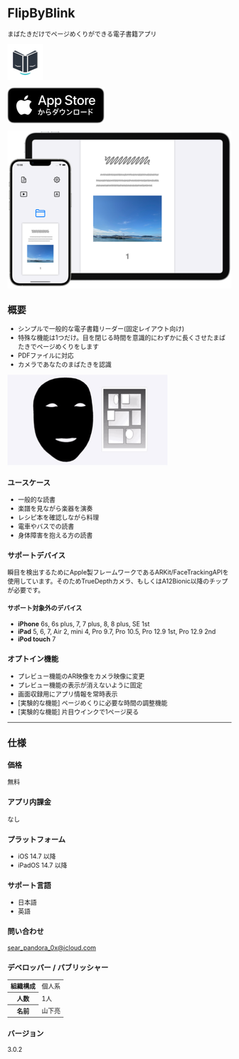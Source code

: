 FlipByBlink
==================
まばたきだけでページめくりができる電子書籍アプリ

<img src="icon.png" width="80">

[![AppStore link](appstore_badge.svg)](https://apps.apple.com/app/id1444571751)

<img src="top1200w.png" width="600">

概要
----------
- シンプルで一般的な電子書籍リーダー(固定レイアウト向け)
- 特殊な機能は1つだけ。目を閉じる時間を意識的にわずかに長くさせたまばたきでページめくりをします
- PDFファイルに対応
- カメラであなたのまばたきを認識

![preview](preview.gif)

### ユースケース
- 一般的な読書
- 楽譜を見ながら楽器を演奏
- レシピ本を確認しながら料理
- 電車やバスでの読書
- 身体障害を抱える方の読書

### サポートデバイス
瞬目を検出するためにApple製フレームワークであるARKit/FaceTrackingAPIを使用しています。そのためTrueDepthカメラ、もしくはA12Bionic以降のチップが必要です。

#### サポート対象外のデバイス
- __iPhone__ 6s, 6s plus, 7, 7 plus, 8, 8 plus, SE 1st
- __iPad__ 5, 6, 7, Air 2, mini 4, Pro 9.7, Pro 10.5, Pro 12.9 1st, Pro 12.9 2nd
- __iPod touch__ 7

### オプトイン機能
- プレビュー機能のAR映像をカメラ映像に変更
- プレビュー機能の表示が消えないように固定
- 画面収録用にアプリ情報を常時表示
- [実験的な機能] ページめくりに必要な時間の調整機能
- [実験的な機能] 片目ウインクで1ページ戻る

* * *

仕様
-------
### 価格
無料

### アプリ内課金
なし

### プラットフォーム
- iOS 14.7 以降
- iPadOS 14.7 以降

### サポート言語
- 日本語
- 英語

### 問い合わせ
sear_pandora_0x@icloud.com

### デベロッパー / パブリッシャー
<table>
<tr>
<th>組織構成</th>
<td>個人系</td>
</tr>
<tr>
<th>人数</th>
<td>1人</td>
</tr>
<tr>
<th>名前</th>
<td>山下亮</td>
</tr>
</table>

### バージョン
3.0.2
